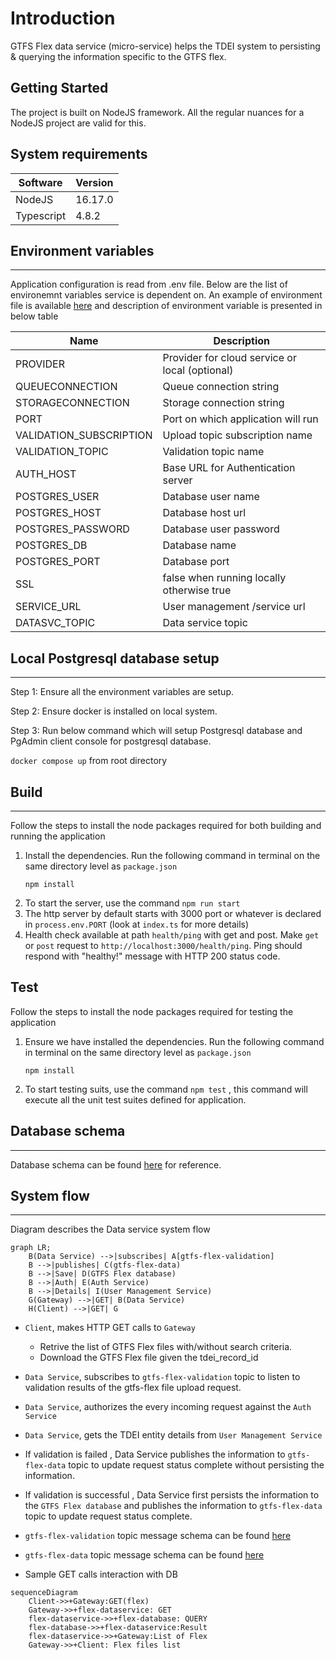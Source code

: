 # Introduction 
GTFS Flex data service (micro-service) helps the TDEI system to persisting & querying the information specific to the GTFS flex. 

## Getting Started

The project is built on NodeJS framework. All the regular nuances for a NodeJS project are valid for this.

## System requirements

| Software | Version|
|----|---|
| NodeJS | 16.17.0|
| Typescript | 4.8.2 |

## Environment variables
---

Application configuration is read from .env file. Below are the list of environemnt variables service is dependent on. An example of environment file is available [here](./env.example) and description of environment variable is presented in below table

|Name| Description |
|--|--|
| PROVIDER | Provider for cloud service or local (optional) |
|QUEUECONNECTION | Queue connection string |
|STORAGECONNECTION | Storage connection string|
|PORT |Port on which application will run|
|VALIDATION_SUBSCRIPTION | Upload topic subscription name|
|VALIDATION_TOPIC | Validation topic name|
|AUTH_HOST | Base URL for Authentication server |
|POSTGRES_USER | Database user name|
|POSTGRES_HOST | Database host url|
|POSTGRES_PASSWORD | Database user password|
|POSTGRES_DB | Database name|
|POSTGRES_PORT | Database port|
|SSL | false when running locally otherwise true|
|SERVICE_URL | User management /service url|
|DATASVC_TOPIC | Data service topic|


## Local Postgresql database setup
---

Step 1: Ensure all the environment variables are setup.

Step 2: Ensure docker is installed on local system. 

Step 3: Run below command which will setup Postgresql database and PgAdmin client console for postgresql database.

```docker compose up```  from root directory

## Build
---

Follow the steps to install the node packages required for both building and running the application

1. Install the dependencies. Run the following command in terminal on the same directory level as `package.json`
    ```shell
    npm install
    ```
2. To start the server, use the command `npm run start`
3. The http server by default starts with 3000 port or whatever is declared in `process.env.PORT` (look at `index.ts` for more details)
4. Health check available at path `health/ping` with get and post. Make `get` or `post` request to `http://localhost:3000/health/ping`.
Ping should respond with "healthy!" message with HTTP 200 status code.

## Test

Follow the steps to install the node packages required for testing the application

1. Ensure we have installed the dependencies. Run the following command in terminal on the same directory level as `package.json`
    ```shell
    npm install
    ```
2. To start testing suits, use the command `npm test` , this command will execute all the unit test suites defined for application.

## Database schema
---

Database schema can be found [here](https://github.com/TaskarCenterAtUW/TDEI-internaldocs/blob/master/adr/database-schema.md) for reference.

## System flow
---

Diagram describes the Data service system flow

```mermaid
graph LR;
    B(Data Service) -->|subscribes| A[gtfs-flex-validation]
    B -->|publishes| C(gtfs-flex-data)
    B -->|Save| D(GTFS Flex database)
    B -->|Auth| E(Auth Service)
    B -->|Details| I(User Management Service)
    G(Gateway) -->|GET| B(Data Service)
    H(Client) -->|GET| G
```

- `Client`, makes HTTP GET calls to `Gateway`
    - Retrive the list of GTFS Flex files with/without search criteria.
    - Download the GTFS Flex file given the tdei_record_id

- `Data Service`, subscribes to `gtfs-flex-validation` topic to listen to validation results of the gtfs-flex file upload request.

- `Data Service`, authorizes the every incoming request against the `Auth Service` 

- `Data Service`, gets the TDEI entity details from `User Management Service` 

- If validation is failed , Data Service publishes the information to `gtfs-flex-data` topic to update request status complete without persisting the information.

- If validation is successful , Data Service first persists the information to the `GTFS Flex database` and publishes the information to `gtfs-flex-data` topic to update request status complete.

- `gtfs-flex-validation` topic message schema can be found [here](https://github.com/TaskarCenterAtUW/TDEI-event-messages/blob/dev/schema/gtfs-flex-validation-schema.json)

- `gtfs-flex-data` topic message schema can be found [here](https://github.com/TaskarCenterAtUW/TDEI-event-messages/blob/dev/schema/gtfs-flex-validation-schema.json)


- Sample GET calls interaction with DB

```mermaid
sequenceDiagram
    Client->>+Gateway:GET(flex)
    Gateway->>+flex-dataservice: GET
    flex-dataservice->>+flex-database: QUERY
    flex-database->>+flex-dataservice:Result
    flex-dataservice->>+Gateway:List of Flex
    Gateway->>+Client: Flex files list
```
